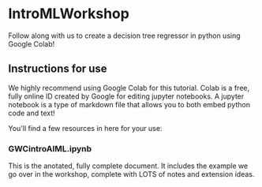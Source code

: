 # IntroMLWorkshop
Follow along with us to create a decision tree regressor in python using Google Colab!

## Instructions for use
We highly recommend using Google Colab for this tutorial. Colab is a free, fully online ID created by Google for editing jupyter notebooks. 
A jupyter notebook is a type of markdown file that allows you to both embed python code and text!

You'll find a few resources in here for your use:

### GWCintroAIML.ipynb
This is the anotated, fully complete document. It includes the example we go over in the workshop, complete with LOTS of notes and extension ideas. 
